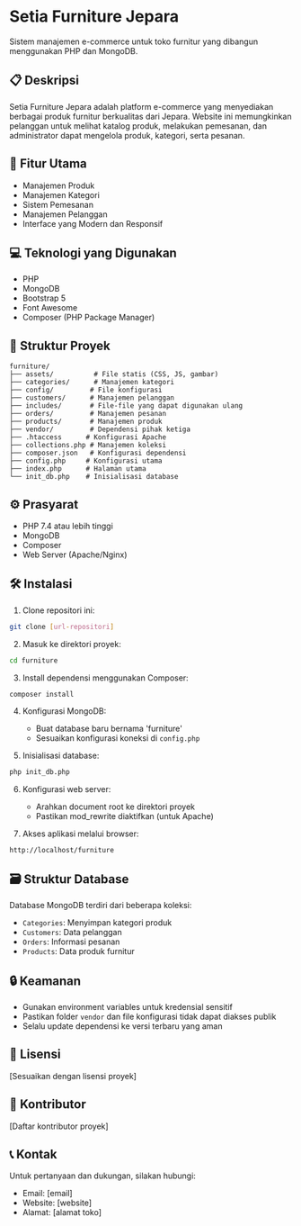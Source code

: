 # Setia Furniture Jepara

Sistem manajemen e-commerce untuk toko furnitur yang dibangun menggunakan PHP dan MongoDB.

## 📋 Deskripsi

Setia Furniture Jepara adalah platform e-commerce yang menyediakan berbagai produk furnitur berkualitas dari Jepara. Website ini memungkinkan pelanggan untuk melihat katalog produk, melakukan pemesanan, dan administrator dapat mengelola produk, kategori, serta pesanan.

## 🚀 Fitur Utama

- Manajemen Produk
- Manajemen Kategori
- Sistem Pemesanan
- Manajemen Pelanggan
- Interface yang Modern dan Responsif

## 💻 Teknologi yang Digunakan

- PHP
- MongoDB
- Bootstrap 5
- Font Awesome
- Composer (PHP Package Manager)

## 📁 Struktur Proyek

```
furniture/
├── assets/          # File statis (CSS, JS, gambar)
├── categories/      # Manajemen kategori
├── config/         # File konfigurasi
├── customers/      # Manajemen pelanggan
├── includes/       # File-file yang dapat digunakan ulang
├── orders/         # Manajemen pesanan
├── products/       # Manajemen produk
├── vendor/         # Dependensi pihak ketiga
├── .htaccess      # Konfigurasi Apache
├── collections.php # Manajemen koleksi
├── composer.json   # Konfigurasi dependensi
├── config.php     # Konfigurasi utama
├── index.php      # Halaman utama
└── init_db.php    # Inisialisasi database
```

## ⚙️ Prasyarat

- PHP 7.4 atau lebih tinggi
- MongoDB
- Composer
- Web Server (Apache/Nginx)

## 🛠️ Instalasi

1. Clone repositori ini:
```bash
git clone [url-repositori]
```

2. Masuk ke direktori proyek:
```bash
cd furniture
```

3. Install dependensi menggunakan Composer:
```bash
composer install
```

4. Konfigurasi MongoDB:
   - Buat database baru bernama 'furniture'
   - Sesuaikan konfigurasi koneksi di `config.php`

5. Inisialisasi database:
```bash
php init_db.php
```

6. Konfigurasi web server:
   - Arahkan document root ke direktori proyek
   - Pastikan mod_rewrite diaktifkan (untuk Apache)

7. Akses aplikasi melalui browser:
```
http://localhost/furniture
```

## 🗃️ Struktur Database

Database MongoDB terdiri dari beberapa koleksi:
- `Categories`: Menyimpan kategori produk
- `Customers`: Data pelanggan
- `Orders`: Informasi pesanan
- `Products`: Data produk furnitur

## 🔒 Keamanan

- Gunakan environment variables untuk kredensial sensitif
- Pastikan folder `vendor` dan file konfigurasi tidak dapat diakses publik
- Selalu update dependensi ke versi terbaru yang aman

## 📝 Lisensi

[Sesuaikan dengan lisensi proyek]

## 👥 Kontributor

[Daftar kontributor proyek]

## 📞 Kontak

Untuk pertanyaan dan dukungan, silakan hubungi:
- Email: [email]
- Website: [website]
- Alamat: [alamat toko] 
